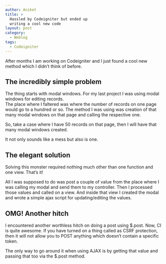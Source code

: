 ```yaml
---
author: Aniket
title: >
  Hassled by Codeigniter but ended up
  writing a cool new code
layout: post
category:
  - Weblog
tags:
  - Codeigniter
---
```

After months I am working on Codeigniter and I just found a cool new method which I didn’t think of before.

## The incredibly simple problem

The thing starts with modal windows. For my last project I was using modal windows for editing records.  
The place where I faltered was where the number of records on one page would go to a hundred or so. The method I was using was creation of that many modal windows on that page and calling the respective one.

So, take a case where I have 50 records on that page, then I will have that many modal windows created.

It not only sounds like a mess but also is one.

## The elegant solution

Solving this monster required nothing much other than one function and one view. That’s it!

All I was supposed to do was post a couple of value from the place where I was calling my modal and send them to my controller. Then I processed those values and called on a view. And inside that view I created the modal and wrote a simple ajax script for updating/editing the values.

## OMG! Another hitch

I encountered another worthless hitch on doing a post using $.post. Now, CI is quite awesome. If you have turned on a thing called as CSRF protection, then it will not allow you to POST anything which doesn’t contain a specific token.

The only way to go around it when using AJAX is by getting that value and passing that too via the $.post method.